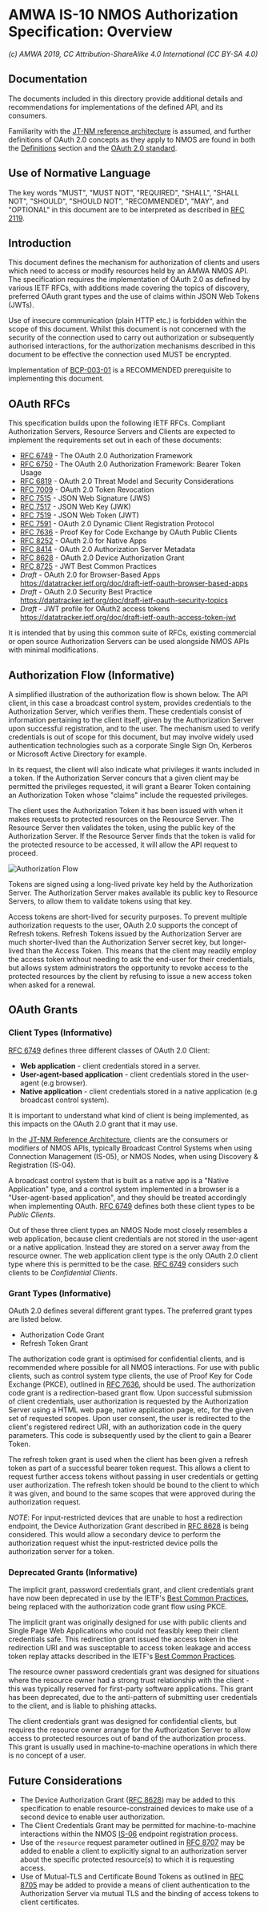 # AMWA IS-10 NMOS Authorization Specification: Overview

_(c) AMWA 2019, CC Attribution-ShareAlike 4.0 International (CC BY-SA 4.0)_

## Documentation

The documents included in this directory provide additional details and recommendations for implementations of the
defined API, and its consumers.

Familiarity with the [JT-NM reference architecture](http://jt-nm.org/) is assumed, and further definitions of OAuth 2.0
concepts as they apply to NMOS are found in both the [Definitions](./5.0.%20Definitions.md) section and the
[OAuth 2.0 standard][RFC-6749].

## Use of Normative Language

The key words "MUST", "MUST NOT", "REQUIRED", "SHALL", "SHALL NOT", "SHOULD", "SHOULD NOT", "RECOMMENDED", "MAY",
and "OPTIONAL" in this document are to be interpreted as described in [RFC 2119][RFC-2119].

## Introduction

This document defines the mechanism for authorization of clients and users which need to access or modify resources
held by an AMWA NMOS API. The specification requires the implementation of OAuth 2.0 as defined by various IETF RFCs,
with additions made covering the topics of discovery, preferred OAuth grant types and the use of claims within JSON Web
Tokens (JWTs).

Use of insecure communication (plain HTTP etc.) is forbidden within the scope of this document. Whilst this document
is not concerned with the security of the connection used to carry out authorization or subsequently authorised
interactions, for the authorization mechanisms described in this document to be effective the connection used MUST
be encrypted.

Implementation of [BCP-003-01][BCP-003-01] is a RECOMMENDED prerequisite to implementing this document.

## OAuth RFCs

This specification builds upon the following IETF RFCs. Compliant Authorization Servers, Resource Servers and Clients
are expected to implement the requirements set out in each of these documents:

*   [RFC 6749][RFC-6749] - The OAuth 2.0 Authorization Framework
*   [RFC 6750][RFC-6750] - The OAuth 2.0 Authorization Framework: Bearer Token Usage
*   [RFC 6819][RFC-6819] - OAuth 2.0 Threat Model and Security Considerations
*   [RFC 7009][RFC-7009] - OAuth 2.0 Token Revocation
*   [RFC 7515][RFC-7515] - JSON Web Signature (JWS)
*   [RFC 7517][RFC-7517] - JSON Web Key (JWK)
*   [RFC 7519][RFC-7519] - JSON Web Token (JWT)
*   [RFC 7591][RFC-7591] - OAuth 2.0 Dynamic Client Registration Protocol
*   [RFC 7636][RFC-7636] - Proof Key for Code Exchange by OAuth Public Clients
*   [RFC 8252][RFC-8252] - OAuth 2.0 for Native Apps
*   [RFC 8414][RFC-8414] - OAuth 2.0 Authorization Server Metadata
*   [RFC 8628][RFC-8628] - OAuth 2.0 Device Authorization Grant
*   [RFC 8725][RFC-8725] - JWT Best Common Practices
*   _Draft_ - OAuth 2.0 for Browser-Based Apps <https://datatracker.ietf.org/doc/draft-ietf-oauth-browser-based-apps>
*   _Draft_ - OAuth 2.0 Security Best Practice <https://datatracker.ietf.org/doc/draft-ietf-oauth-security-topics>
*   _Draft_ - JWT profile for OAuth2 access tokens <https://datatracker.ietf.org/doc/draft-ietf-oauth-access-token-jwt>

It is intended that by using this common suite of RFCs, existing commercial or open source Authorization Servers can
be used alongside NMOS APIs with minimal modifications.

## Authorization Flow (Informative)

A simplified illustration of the authorization flow is shown below. The API client, in this case a broadcast control
system, provides credentials to the Authorization Server, which verifies them. These credentials consist of information
pertaining to the client itself, given by the Authorization Server upon successful registration, and to the user. The
mechanism used to verify credentials is out of scope for this document, but may involve widely used authentication
technologies such as a corporate Single Sign On, Kerberos or Microsoft Active Directory for example.

In its request, the client will also indicate what privileges it wants included in a token. If the Authorization Server
concurs that a given client may be permitted the privileges requested, it will grant a Bearer Token containing an
Authorization Token whose "claims" include the requested privileges.

The client uses the Authorization Token it has been issued with when it makes requests to protected resources on the
Resource Server. The Resource Server then validates the token, using the public key of the Authorization Server.
If the Resource Server finds that the token is valid for the protected resource to be accessed, it will allow the API
request to proceed.

![Authorization Flow](images/nmos_sec_3.png)

Tokens are signed using a long-lived private key held by the Authorization Server. The Authorization Server makes
available its public key to Resource Servers, to allow them to validate tokens using that key.

Access tokens are short-lived for security purposes. To prevent multiple authorization requests to the user, OAuth 2.0
supports the concept of Refresh tokens. Refresh Tokens issued by the Authorization Server are much shorter-lived than
the Authorization Server secret key, but longer-lived than the Access Token. This means that the client may readily
employ the access token without needing to ask the end-user for their credentials, but allows system administrators
the opportunity to revoke access to the protected resources by the client by refusing to issue a new access token when
asked for a renewal.

## OAuth Grants

### Client Types (Informative)

[RFC 6749][RFC-6749] defines three different classes of OAuth 2.0 Client:
*   **Web application** - client credentials stored in a server.
*   **User-agent-based application** - client credentials stored in the user-agent (e.g browser).
*   **Native application** - client credentials stored in a native application (e.g broadcast control system).

It is important to understand what kind of client is being implemented, as this impacts on the OAuth 2.0 grant that it
may use.

In the [JT-NM Reference Architecture](http://jt-nm.org/RA-1.0/), clients are the consumers or modifiers of NMOS APIs,
typically Broadcast Control Systems when using Connection Management (IS-05), or NMOS Nodes, when using Discovery &
Registration (IS-04).

A broadcast control system that is built as a native app is a "Native Application" type, and a control system
implemented in a browser is a "User-agent-based application", and they should be treated accordingly when implementing
OAuth. [RFC 6749][RFC-6749] defines both these client types to be _Public Clients_.

Out of these three client types an NMOS Node most closely resembles a web application, because client credentials are
not stored in the user-agent or a native application. Instead they are stored on a server away from the resource owner.
The web application client type is the only OAuth 2.0 client type where this is permitted to be the case.
[RFC 6749][RFC-6749] considers such clients to be _Confidential Clients_.

### Grant Types (Informative)

OAuth 2.0 defines several different grant types. The preferred grant types are listed below.

*   Authorization Code Grant
*   Refresh Token Grant

The authorization code grant is optimised for confidential clients, and is recommended where possible for all NMOS
interactions. For use with public clients, such as control system type clients, the use of Proof Key for Code Exchange
(PKCE), outlined in [RFC 7636][RFC-7636], should be used. The authorization code grant is a redirection-based grant
flow. Upon successful submission of client credentials, user authorization is requested by the Authorization Server
using a HTML web page, native application page, etc, for the given set of requested scopes. Upon user consent, the user
is redirected to the client's registered redirect URI, with an authorization code in the query parameters. This code is
subsequently used by the client to gain a Bearer Token.

The refresh token grant is used when the client has been given a refresh token as part of a successful bearer token
request. This allows a client to request further access tokens without passing in user credentials or getting user
authorization. The refresh token should be bound to the client to which it was given, and bound to the same scopes that
were approved during the authorization request.

_NOTE_: For input-restricted devices that are unable to host a redirection endpoint, the Device Authorization Grant
described in [RFC 8628][RFC-8628] is being considered. This would allow a secondary device to perform the
authorization request whist the input-restricted device polls the authorization server for a token.

### Deprecated Grants (Informative)

The implicit grant, password credentials grant, and client credentials grant have now been deprecated in use by the
IETF's [Best Common Practices][oauth-security-topics], being replaced with the authorization code grant flow using
PKCE.

The implicit grant was originally designed for use with public clients and Single Page Web Applications who could not
feasibly keep their client credentials safe. This redirection grant issued the access token in the redirection URI and
was susceptable to access token leakage and access token replay attacks described in the IETF's
[Best Common Practices][oauth-security-topics].

The resource owner password credentials grant was designed for situations where the resource owner had a strong trust
relationship with the client - this was typically reserved for first-party software applications. This grant has been
deprecated, due to the anti-pattern of submitting user credentials to the client, and is liable to phishing attacks.

The client credentials grant was designed for confidential clients, but requires the resource owner arrange for the
Authorization Server to allow access to protected resources out of band of the authorization process. This grant is
usually used in machine-to-machine operations in which there is no concept of a user.

## Future Considerations

- The Device Authorization Grant ([RFC 8628][RFC-8628]) may be added to this specification to enable resource-constrained
  devices to make use of a second device to enable user authorization.
- The Client Credentials Grant may be permitted for machine-to-machine interactions within the NMOS [IS-06][IS-06] endpoint
  registration process.
- Use of the `resource` request parameter outlined in [RFC 8707][RFC-8707] may be added to enable a client to
  explicitly signal to an authorization server about the specific protected resource(s) to which it is requesting
  access.
- Use of Mutual-TLS and Certificate Bound Tokens as outlined in [RFC 8705][RFC-8705] may be added to provide a means
  of client authentication to the Authorization Server via mutual TLS and the binding of access tokens to client
  certificates.


[RFC-2119]: https://tools.ietf.org/html/rfc2119 "Key words for use in RFCs"

[RFC-6749]: https://tools.ietf.org/html/rfc6749 "The OAuth 2.0 Authorization Framework"

[RFC-6750]: https://tools.ietf.org/html/rfc6750 "The OAuth 2.0 Authorization Framework: Bearer Token Usage"

[RFC-6819]: https://tools.ietf.org/html/rfc6819 "OAuth 2.0 Threat Model and Security Considerations"

[RFC-7009]: https://tools.ietf.org/html/rfc7009 "OAuth 2.0 Token Revocation"

[RFC-7515]: https://tools.ietf.org/html/rfc7515 "JSON Web Signature (JWS)"

[RFC-7517]: https://tools.ietf.org/html/rfc7517 "JSON Web Key (JWK)"

[RFC-7519]: https://tools.ietf.org/html/rfc7519 "JSON Web Token (JWT)"

[RFC-7591]: https://tools.ietf.org/html/rfc7591 "OAuth 2.0 Dynamic Client Registration Protocol"

[RFC-7636]: https://tools.ietf.org/html/rfc7636 "Proof Key for Code Exchange by OAuth Public Clients"

[RFC-8252]: https://tools.ietf.org/html/rfc8252 "OAuth 2.0 for Native Apps"

[RFC-8414]: https://tools.ietf.org/html/rfc8414 "OAuth 2.0 Authorization Server Metadata"

[RFC-8628]: https://tools.ietf.org/html/rfc8628 "OAuth 2.0 Device Authorization Grant"

[RFC-8705]: https://tools.ietf.org/html/rfc8705 "OAuth 2.0 Mutual-TLS Client Authentication"

[RFC-8707]: https://tools.ietf.org/html/rfc8707 "Resource Indicators for OAuth 2.0"

[RFC-8725]: https://tools.ietf.org/html/rfc8725 "JSON Web Token Best Current Practices"

[oauth-security-topics]: https://datatracker.ietf.org/doc/draft-ietf-oauth-security-topics/ "OAuth 2.0 Security Best Current Practice"

[BCP-003-01]: https://github.com/AMWA-TV/nmos-api-security/blob/v1.0-dev/best-practice-secure-comms.md

[IS-06]: https://amwa-tv.github.io/nmos-network-control/ "AMWA IS-06 NMOS Network Control Specification"
